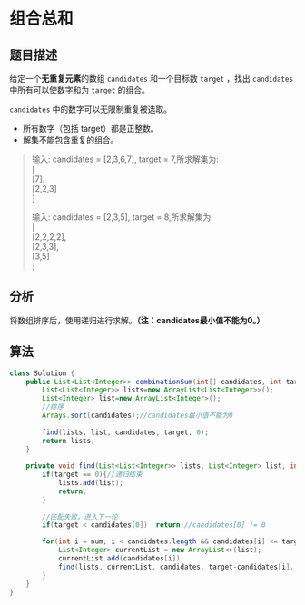 # 组合总和

## 题目描述

给定一个**无重复元素**的数组 `candidates` 和一个目标数 `target` ，找出 `candidates` 中所有可以使数字和为 `target` 的组合。

`candidates` 中的数字可以无限制重复被选取。

* 所有数字（包括 target）都是正整数。
* 解集不能包含重复的组合。

>输入: candidates = [2,3,6,7], target = 7,所求解集为:   
>[   
>  [7],   
>  [2,2,3]   
>]   
>   
>输入: candidates = [2,3,5], target = 8,所求解集为:   
>[   
>  [2,2,2,2],   
>  [2,3,3],   
>  [3,5]   
>]   

## 分析

将数组排序后，使用递归进行求解。**（注：candidates最小值不能为0。）**

## 算法

```java
class Solution {
    public List<List<Integer>> combinationSum(int[] candidates, int target) {
        List<List<Integer>> lists=new ArrayList<List<Integer>>();
        List<Integer> list=new ArrayList<Integer>();
        //排序
        Arrays.sort(candidates);//candidates最小值不能为0
        
        find(lists, list, candidates, target, 0);
        return lists;
    }
    
    private void find(List<List<Integer>> lists, List<Integer> list, int[] candidates, int target, int num){
        if(target == 0){//递归结束
            lists.add(list);
            return;
        }
        
        //匹配失败，进入下一轮
        if(target < candidates[0])  return;//candidates[0] != 0

        for(int i = num; i < candidates.length && candidates[i] <= target; i++){
            List<Integer> currentList = new ArrayList<>(list);
            currentList.add(candidates[i]);
            find(lists, currentList, candidates, target-candidates[i], i);
        }
    }
}
```